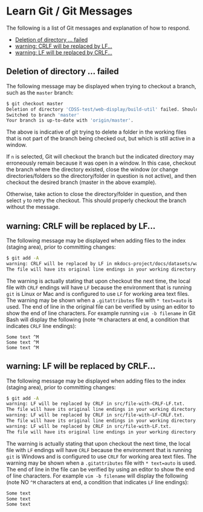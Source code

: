 # Learn Git / Git Messages ##

The following is a list of Git messages and explanation of how to respond.

* [Deletion of directory ... failed](#deletion-of-directory-failed)
* [warning:  CRLF will be replaced by LF...](#warning-crlf-will-be-replaced-by-lf)
* [warning:  LF will be replaced by CRLF...](#warning-lf-will-be-replaced-by-crlf)

## Deletion of directory ... failed ##

The following message may be displayed when trying to checkout a branch, such as the `master` branch:

```sh
$ git checkout master
Deletion of directory 'CDSS-test/web-display/build-util' failed. Should I try again? (y/n) n
Switched to branch 'master'
Your branch is up-to-date with 'origin/master'.
```

The above is indicative of git trying to delete a folder in the working files that is not part of
the branch being checked out, but which is still active in a window.

If `n` is selected, Git will checkout the branch but the indicated directory may erroneously remain because it
was open in a window.  In this case, checkout the branch where the directory existed,
close the window (or change directories/folders so the directory/folder in question is not active),
and then checkout the desired branch (master in the above example).

Otherwise, take action to close the directory/folder in question, and then select `y` to retry the checkout.
This should properly checkout the branch without the message.

## warning:  CRLF will be replaced by LF... ##

The following message may be displayed when adding files to the index (staging area), prior to committing changes:

```sh
$ git add -A
warning: CRLF will be replaced by LF in mkdocs-project/docs/datasets/water-rights-assets/example-sql.TSTool.
The file will have its original line endings in your working directory.

```

The warning is actually stating that upon checkout the next time, the local file with `CRLF` endings will have `LF`
because the environment that is running `git` is Linux or Mac and is configured to use `LF` for working area text files.
The warning may be shown when a `.gitattributes` file with `* text=auto` is used.
The end of line in the original file can be verified by using an editor to show the end of line characters.
For example running `vim -b filename` in Git Bash will display the following (note `^M` characters at end,
a condition that indicates `CRLF` line endings):

```text
Some text ^M
Some text ^M
Some text ^M
```

## warning:  LF will be replaced by CRLF... ##

The following message may be displayed when adding files to the index (staging area), prior to committing changes:

```sh
$ git add -A
warning: LF will be replaced by CRLF in src/file-with-CRLF-LF.txt.
The file will have its original line endings in your working directory.
warning: LF will be replaced by CRLF in src/file-with-LF-CRLF.txt.
The file will have its original line endings in your working directory.
warning: LF will be replaced by CRLF in src/file-with-LF.txt.
The file will have its original line endings in your working directory.
```

The warning is actually stating that upon checkout the next time, the local file with `LF` endings will have `CRLF`
because the environment that is running `git` is Windows and is configured to use `CRLF` for working area text files.
The warning may be shown when a `.gitattributes` file with `* text=auto` is used.
The end of line in the file can be verified by using an editor to show the end of line characters.
For example `vim -b filename` will display the following (note NO `^M` characters at end,
a condition that indicates `LF` line endings):

```txt
Some text
Some text
Some text
```
